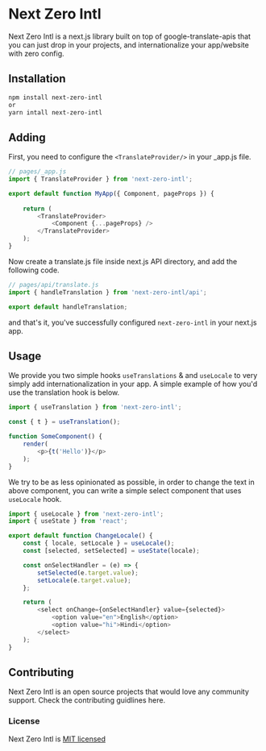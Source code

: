 # Next Zero Intl

Next Zero Intl is a next.js library built on top of google-translate-apis that you can just drop in your projects, and internationalize your app/website with zero config.

## Installation

```sh
npm install next-zero-intl
or
yarn intall next-zero-intl
```

## Adding

First, you need to configure the ```<TranslateProvider/>``` in your _app.js file.

```js
// pages/_app.js
import { TranslateProvider } from 'next-zero-intl';

export default function MyApp({ Component, pageProps }) {
    
    return (
        <TranslateProvider>
            <Component {...pageProps} />
        </TranslateProvider>
    );
}

```

Now create a translate.js file inside next.js API directory, and add the following code.

```js
// pages/api/translate.js
import { handleTranslation } from 'next-zero-intl/api';

export default handleTranslation;
```

and that's it, you've successfully configured ```next-zero-intl``` in your next.js app.

## Usage

We provide you two simple hooks ```useTranslations``` & and ```useLocale``` to very simply add internationalization in your app. A simple example of how you'd use the translation hook is below.

```js
import { useTranslation } from 'next-zero-intl';

const { t } = useTranslation();

function SomeComponent() {
    render(
        <p>{t('Hello')}</p>
    );
}
```

We try to be as less opinionated as possible, in order to change the text in above component, you can write a simple select component that uses ```useLocale``` hook.

```js
import { useLocale } from 'next-zero-intl';
import { useState } from 'react';

export default function ChangeLocale() {
    const { locale, setLocale } = useLocale();
    const [selected, setSelected] = useState(locale);

    const onSelectHandler = (e) => {
        setSelected(e.target.value);
        setLocale(e.target.value);
    };

    return (
        <select onChange={onSelectHandler} value={selected}>
            <option value="en">English</option>
            <option value="hi">Hindi</option>
        </select>
    );
}
```

## Contributing

Next Zero Intl is an open source projects that would love any community support. Check the contributing guidlines here.

### License

Next Zero Intl is [MIT licensed]('/LICENSE')
